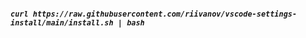 ##### `curl https://raw.githubusercontent.com/riivanov/vscode-settings-install/main/install.sh | bash`
